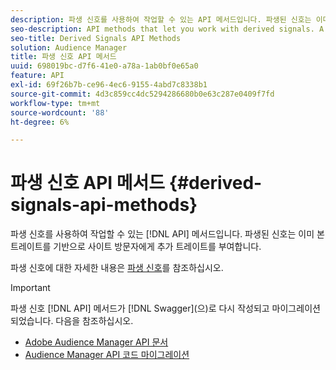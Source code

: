 ```yaml
---
description: 파생 신호를 사용하여 작업할 수 있는 API 메서드입니다. 파생된 신호는 이미 본 트레이트를 기반으로 사이트 방문자에게 추가 트레이트를 부여합니다.
seo-description: API methods that let you work with derived signals. A derived signal qualifies site visitors for additional traits based on a trait they've already seen.
seo-title: Derived Signals API Methods
solution: Audience Manager
title: 파생 신호 API 메서드
uuid: 698019bc-d7f6-41e0-a78a-1ab0bf0e65a0
feature: API
exl-id: 69f26b7b-ce96-4ec6-9155-4abd7c8338b1
source-git-commit: 4d3c859cc4dc5294286680b0e63c287e0409f7fd
workflow-type: tm+mt
source-wordcount: '88'
ht-degree: 6%

---
```


# 파생 신호 API 메서드 {#derived-signals-api-methods}

파생 신호를 사용하여 작업할 수 있는 [!DNL API] 메서드입니다. 파생된 신호는 이미 본 트레이트를 기반으로 사이트 방문자에게 추가 트레이트를 부여합니다.

<!-- c_separator.xml -->

파생 신호에 대한 자세한 내용은 [파생 신호](../../features/derived-signals.md)를 참조하십시오.

>[!IMPORTANT]
>
>파생 신호 [!DNL API] 메서드가 [!DNL Swagger]&#x200B;(으)로 다시 작성되고 마이그레이션되었습니다. 다음을 참조하십시오.
>
>* [Adobe Audience Manager API 문서](https://bank.demdex.com/portal/swagger/index.html)
>* [Audience Manager API 코드 마이그레이션](../../api/api-swagger-migration.md)
